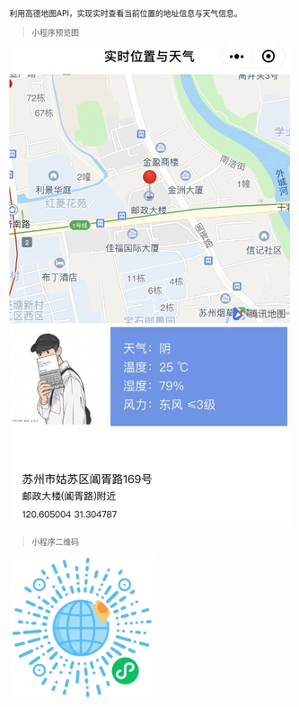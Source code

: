 利用高德地图API，实现实时查看当前位置的地址信息与天气信息。

>小程序预览图

![IMG202009101](/images/IMG_202009141004141.jpg) 

>小程序二维码

![IMG202009102](/images/XCX1.jpg) 
